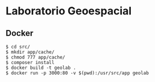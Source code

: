 # Laboratorio Geoespacial

## Docker 

```
$ cd src/
$ mkdir app/cache/
$ chmod 777 app/cache/
$ composer install
$ docker build -t geolab .
$ docker run -p 3000:80 -v $(pwd):/usr/src/app geolab
```
